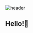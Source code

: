 

![header](https://capsule-render.vercel.app/api?type=waving&color=79CF9F&height=300&section=header&text=Geonu%20Lee&fontSize=90)
## Hello!👋




<!--
**Geonu-Lee/Geonu-Lee** is a ✨ _special_ ✨ repository because its `README.md` (this file) appears on your GitHub profile.

Here are some ideas to get you started:

- 🔭 I’m currently working on ...
- 🌱 I’m currently learning ...
- 👯 I’m looking to collaborate on ...
- 🤔 I’m looking for help with ...
- 💬 Ask me about ...
- 📫 How to reach me: ...
- 😄 Pronouns: ...
- ⚡ Fun fact: ...
-->

